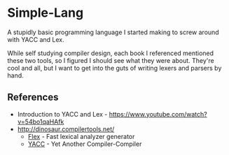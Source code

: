 # Simple-Lang

A stupidly basic programming language I started making to screw around with YACC and Lex.


While self studying compiler design, each book I referenced mentioned these two tools, 
so I figured I should see what they were about.
They're cool and all, but I want to get into the guts of writing lexers and parsers by hand.



## References
* Introduction to YACC and Lex - https://www.youtube.com/watch?v=54bo1qaHAfk
* http://dinosaur.compilertools.net/
  * [Flex](http://dinosaur.compilertools.net/lex/index.html) - Fast lexical analyzer generator
  * [YACC](http://dinosaur.compilertools.net/yacc/index.html) - Yet Another Compiler-Compiler
